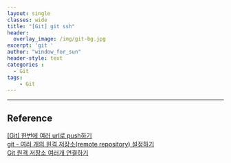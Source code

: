 ```yaml
--- 
layout: single
classes: wide
title: "[Git] git ssh"
header:
  overlay_image: /img/git-bg.jpg
excerpt: 'git '
author: "window_for_sun"
header-style: text
categories :
  - Git
tags:
    - Git
---  
```













































---
 
## Reference
[[Git] 한번에 여러 url로 push하기](https://neurowhai.tistory.com/49)  
[git - 여러 개의 원격 저장소(remote repository) 설정하기](https://www.lesstif.com/pages/viewpage.action?pageId=17105553)  
[Git 원격 저장소 여러개 연결하기](https://nobletuna.github.io/2019/07/02/git1/)  



